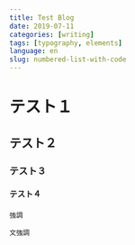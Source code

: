 ```yaml
---
title: Test Blog
date: 2019-07-11
categories: [writing]
tags: [typography, elements]
language: en
slug: numbered-list-with-code
---
```


# テスト１
## テスト２
### テスト３
#### テスト４
`強調`
```
文強調
```
